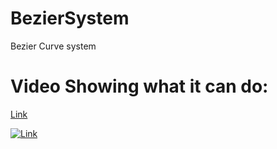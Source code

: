 # BezierSystem
Bezier Curve system

# Video Showing what it can do:
[Link](https://www.youtube.com/watch?v=GoOZTbL06cE&feature=youtu.be)

[![Link](https://img.youtube.com/vi/GoOZTbL06cE/0.jpg)](https://www.youtube.com/watch?v=GoOZTbL06cE)
